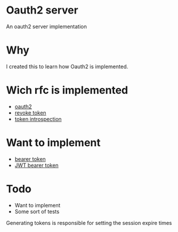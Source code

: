 # Oauth2 server
An oauth2 server implementation
 
# Why
I created this to learn how Oauth2 is implemented.

# Wich rfc is implemented

- [oauth2](https://tools.ietf.org/html/rfc6749)
- [revoke token](https://tools.ietf.org/html/rfc7009)
- [token introspection](https://tools.ietf.org/html/rfc7662)

# Want to implement
- [bearer token](https://tools.ietf.org/html/rfc6750)
- [JWT bearer token](https://tools.ietf.org/html/rfc7523)

# Todo
- Want to implement
- Some sort of tests



Generating tokens is responsible for setting the session expire times